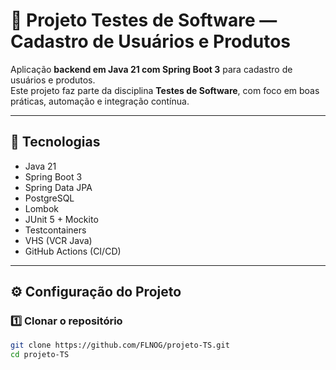 # 🧪 Projeto Testes de Software — Cadastro de Usuários e Produtos

Aplicação **backend em Java 21 com Spring Boot 3** para cadastro de usuários e produtos.  
Este projeto faz parte da disciplina **Testes de Software**, com foco em boas práticas, automação e integração contínua.

---

## 🚀 Tecnologias

- Java 21  
- Spring Boot 3  
- Spring Data JPA  
- PostgreSQL  
- Lombok  
- JUnit 5 + Mockito  
- Testcontainers  
- VHS (VCR Java)  
- GitHub Actions (CI/CD)

---

## ⚙️ Configuração do Projeto

### 1️⃣ Clonar o repositório
```bash
git clone https://github.com/FLNOG/projeto-TS.git
cd projeto-TS
